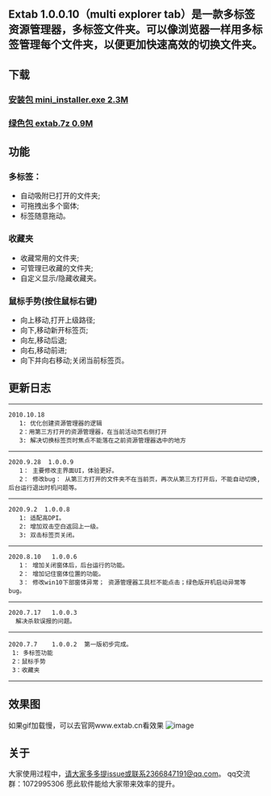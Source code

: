  ## Extab 1.0.0.10（multi explorer tab）是一款多标签资源管理器，多标签文件夹。可以像浏览器一样用多标签管理每个文件夹，以便更加快速高效的切换文件夹。
 
 ## 下载
   ### [安装包 mini_installer.exe 2.3M](https://github.com/lily-debug/extab/releases/download/1.0.0.10/mini_installer.exe)    
   ### [绿色包 extab.7z 0.9M](https://github.com/lily-debug/extab/releases/download/1.0.0.10/extab.zip)
   
   
 ## 功能 
   ### 多标签：
   * 自动吸附已打开的文件夹;
   * 可拖拽出多个窗体;
   * 标签随意拖动。
   ### 收藏夹
   * 收藏常用的文件夹;
   * 可管理已收藏的文件夹;
   * 自定义显示/隐藏收藏夹。
   ### 鼠标手势(按住鼠标右键)
   * 向上移动,打开上级路径; 
   * 向下,移动新开标签页;
   * 向左,移动后退;
   * 向右,移动前进;
   * 向下并向右移动;关闭当前标签页。
       
 ## 更新日志
 ***********************************************************************************
    2010.10.18
       1: 优化创建资源管理器的逻辑　
       2：用第三方打开的资源管理器，在当前活动页右侧打开
       3: 解决切换标签页时焦点不能落在之前资源管理器选中的地方
***********************************************************************************
    2020.9.28  1.0.0.9
       1： 主要修改主界面UI，体验更好。
       2： 修改bug： 从第三方打开的文件夹不在当前页，再次从第三方打开后，不能自动切换, 后台运行退出时机问题等。
***********************************************************************************
    2020.9.2  1.0.0.8
       1: 适配高DPI。
       2: 增加双击空白返回上一级。
       3: 双击标签页关闭。
***********************************************************************************
    2020.8.10   1.0.0.6  
       1： 增加关闭窗体后，后台运行的功能。
       2： 增加记住窗体位置的功能。
       3： 修改win10下部窗体异常； 资源管理器工具栏不能点击；绿色版开机启动异常等bug。
***********************************************************************************
    2020.7.17   1.0.0.3  
      解决杀软误报的问题。
 ***********************************************************************************
    2020.7.7    1.0.0.2  第一版初步完成。
     1: 多标签功能
     2：鼠标手势
     3：收藏夹
***********************************************************************************    
  
       
 ## 效果图
 如果gif加载慢，可以去官网www.extab.cn看效果
 ![image](http://extab-video.oss-cn-beijing.aliyuncs.com/GIF%202020-6-20%209-56-03.gif)
 ## 关于
   大家使用过程中，请大家多多提issue或联系2366847191@qq.com。
   qq交流群：1072995306
   愿此软件能给大家带来效率的提升。
   
